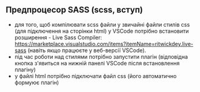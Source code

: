 ## Предпроцесор SASS (scss, вступ)

- для того, щоб компілювати scss файли у звичайні файли стилів css (для підключення на сторінки html) у VSCode потрібно встановити розширення - Live Sass Compiler: https://marketplace.visualstudio.com/items?itemName=ritwickdey.live-sass (навіть якщо працюєте у веб-версії VSCode). 
- під час роботи над стилями потрібно запустити плагін (відповідна кнопка з'явиться на нижній панелі VSCode після встановлення плагіну)
- у файлі html потрібно підключати файл css (його автоматично формуює плагін)